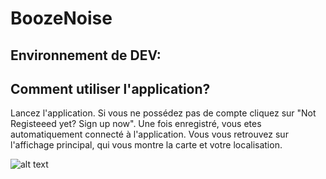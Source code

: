 # BoozeNoise

## Environnement de DEV:

## Comment utiliser l'application? 

Lancez l'application. Si vous ne possédez pas de compte cliquez sur "Not Registeeed yet? Sign up now".
Une fois enregistré, vous etes automatiquement connecté à l'application.
Vous vous retrouvez sur l'affichage principal, qui vous montre la carte et votre localisation.

![alt text](https://github.com/patchimou/BoozeNoise/blob/master/screen1.png)


